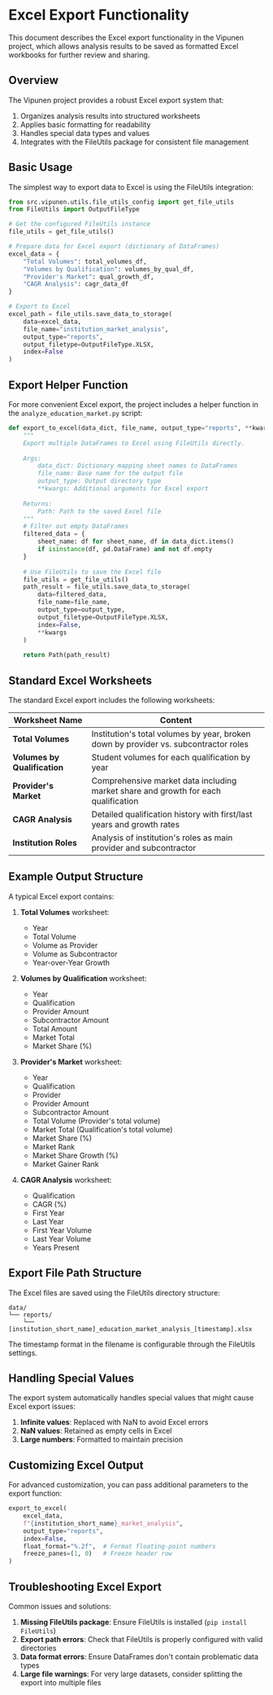 # Excel Export Functionality

This document describes the Excel export functionality in the Vipunen project, which allows analysis results to be saved as formatted Excel workbooks for further review and sharing.

## Overview

The Vipunen project provides a robust Excel export system that:

1. Organizes analysis results into structured worksheets
2. Applies basic formatting for readability
3. Handles special data types and values
4. Integrates with the FileUtils package for consistent file management

## Basic Usage

The simplest way to export data to Excel is using the FileUtils integration:

```python
from src.vipunen.utils.file_utils_config import get_file_utils
from FileUtils import OutputFileType

# Get the configured FileUtils instance
file_utils = get_file_utils()

# Prepare data for Excel export (dictionary of DataFrames)
excel_data = {
    "Total Volumes": total_volumes_df,
    "Volumes by Qualification": volumes_by_qual_df,
    "Provider's Market": qual_growth_df,
    "CAGR Analysis": cagr_data_df
}

# Export to Excel
excel_path = file_utils.save_data_to_storage(
    data=excel_data,
    file_name="institution_market_analysis",
    output_type="reports",
    output_filetype=OutputFileType.XLSX,
    index=False
)
```

## Export Helper Function

For more convenient Excel export, the project includes a helper function in the `analyze_education_market.py` script:

```python
def export_to_excel(data_dict, file_name, output_type="reports", **kwargs):
    """
    Export multiple DataFrames to Excel using FileUtils directly.
    
    Args:
        data_dict: Dictionary mapping sheet names to DataFrames
        file_name: Base name for the output file
        output_type: Output directory type
        **kwargs: Additional arguments for Excel export
        
    Returns:
        Path: Path to the saved Excel file
    """
    # Filter out empty DataFrames
    filtered_data = {
        sheet_name: df for sheet_name, df in data_dict.items() 
        if isinstance(df, pd.DataFrame) and not df.empty
    }
    
    # Use FileUtils to save the Excel file
    file_utils = get_file_utils()
    path_result = file_utils.save_data_to_storage(
        data=filtered_data,
        file_name=file_name,
        output_type=output_type,
        output_filetype=OutputFileType.XLSX,
        index=False,
        **kwargs
    )
    
    return Path(path_result)
```

## Standard Excel Worksheets

The standard Excel export includes the following worksheets:

| Worksheet Name | Content |
|----------------|---------|
| **Total Volumes** | Institution's total volumes by year, broken down by provider vs. subcontractor roles |
| **Volumes by Qualification** | Student volumes for each qualification by year |
| **Provider's Market** | Comprehensive market data including market share and growth for each qualification |
| **CAGR Analysis** | Detailed qualification history with first/last years and growth rates |
| **Institution Roles** | Analysis of institution's roles as main provider and subcontractor |

## Example Output Structure

A typical Excel export contains:

1. **Total Volumes** worksheet:
   - Year
   - Total Volume
   - Volume as Provider
   - Volume as Subcontractor
   - Year-over-Year Growth

2. **Volumes by Qualification** worksheet:
   - Year
   - Qualification
   - Provider Amount
   - Subcontractor Amount
   - Total Amount
   - Market Total
   - Market Share (%)

3. **Provider's Market** worksheet:
   - Year
   - Qualification
   - Provider
   - Provider Amount
   - Subcontractor Amount
   - Total Volume (Provider's total volume)
   - Market Total (Qualification's total volume)
   - Market Share (%)
   - Market Rank
   - Market Share Growth (%)
   - Market Gainer Rank

4. **CAGR Analysis** worksheet:
   - Qualification
   - CAGR (%)
   - First Year
   - Last Year
   - First Year Volume
   - Last Year Volume
   - Years Present

## Export File Path Structure

The Excel files are saved using the FileUtils directory structure:

```
data/
└── reports/
    └── [institution_short_name]_education_market_analysis_[timestamp].xlsx
```

The timestamp format in the filename is configurable through the FileUtils settings.

## Handling Special Values

The export system automatically handles special values that might cause Excel export issues:

1. **Infinite values**: Replaced with NaN to avoid Excel errors
2. **NaN values**: Retained as empty cells in Excel
3. **Large numbers**: Formatted to maintain precision

## Customizing Excel Output

For advanced customization, you can pass additional parameters to the export function:

```python
export_to_excel(
    excel_data,
    f"{institution_short_name}_market_analysis",
    output_type="reports",
    index=False,
    float_format="%.2f",  # Format floating-point numbers
    freeze_panes=(1, 0)   # Freeze header row
)
```

## Troubleshooting Excel Export

Common issues and solutions:

1. **Missing FileUtils package**: Ensure FileUtils is installed (`pip install FileUtils`)
2. **Export path errors**: Check that FileUtils is properly configured with valid directories
3. **Data format errors**: Ensure DataFrames don't contain problematic data types
4. **Large file warnings**: For very large datasets, consider splitting the export into multiple files 